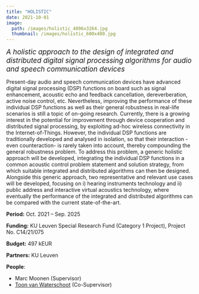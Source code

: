 ```yaml
---
title: "HOLISTIC"
date: 2021-10-01
image: 
  path: /images/holistic_4896x3264.jpg
  thumbnail: /images/holistic_600x400.jpg
---
```


*<span style="font-size:14pt;">A holistic approach to the design of integrated and distributed digital signal processing algorithms for audio and speech communication devices</span>*

Present-day audio and speech communication devices have advanced digital signal processing (DSP) functions on board such as signal enhancement, acoustic echo and feedback cancellation, dereverberation, active noise control, etc. Nevertheless, improving the performance of these individual DSP functions as well as their general robustness in real-life scenarios is still a topic of on-going research. Currently, there is a growing interest in the potential for improvement through device cooperation and distributed signal processing, by exploiting ad-hoc wireless connectivity in the Internet-of-Things. However, the individual DSP functions are traditionally developed and analysed in isolation, so that their interaction -even counteraction- is rarely taken into account, thereby compounding the general robustness problem. To address this problem, a generic holistic approach will be developed, integrating the individual DSP functions in a common acoustic control problem statement and solution strategy, from which suitable integrated and distributed algorithms can then be designed. Alongside this generic approach, two representative and relevant use cases will be developed, focusing on i) hearing instruments technology and ii) public address and interactive virtual acoustics technology, where eventually the performance of the integrated and distributed algorithms can be compared with the current state-of-the-art.

**Period:**	Oct. 2021 – Sep. 2025

**Funding:** KU Leuven Special Research Fund (Category 1 Project), Project No. C14/21/075

**Budget:** 497 kEUR

**Partners:** KU Leuven

**People**:
* Marc Moonen (Supervisor)
* [Toon van Waterschoot](/team/toon_vanwaterschoot) (Co-Supervisor)
